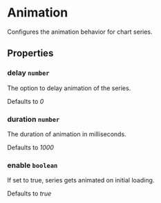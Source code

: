 # Animation

Configures the animation behavior for chart series.

## Properties

### delay `number`

The option to delay animation of the series.

Defaults to *0*

### duration `number`

The duration of animation in milliseconds.

Defaults to *1000*

### enable `boolean`

If set to true, series gets animated on initial loading.

Defaults to *true*
